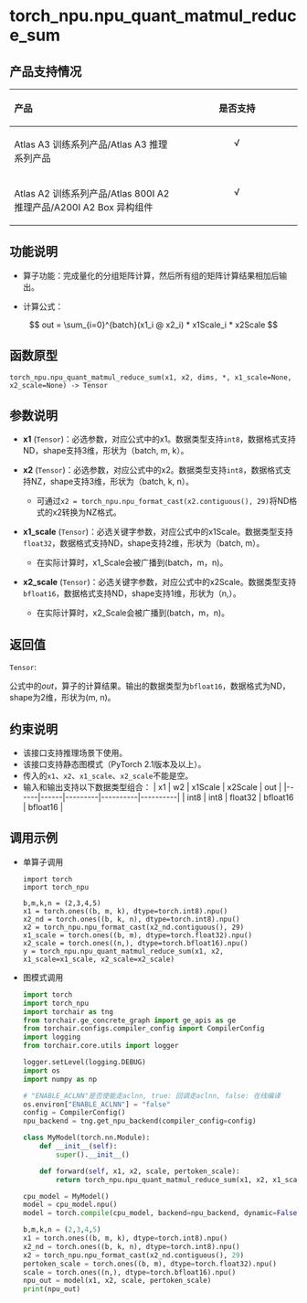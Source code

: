 # torch_npu.npu_quant_matmul_reduce_sum

## 产品支持情况

<a name="zh-cn_topic_0000002191987496_table38301303189"></a>
<table><thead align="left"><tr id="zh-cn_topic_0000002191987496_row20831180131817"><th class="cellrowborder" valign="top" width="57.99999999999999%" id="mcps1.1.3.1.1"><p id="zh-cn_topic_0000002191987496_p1883113061818"><a name="zh-cn_topic_0000002191987496_p1883113061818"></a><a name="zh-cn_topic_0000002191987496_p1883113061818"></a><span id="zh-cn_topic_0000002191987496_ph24751558184613"><a name="zh-cn_topic_0000002191987496_ph24751558184613"></a><a name="zh-cn_topic_0000002191987496_ph24751558184613"></a>产品</span></p>
</th>
<th class="cellrowborder" align="center" valign="top" width="42%" id="mcps1.1.3.1.2"><p id="zh-cn_topic_0000002191987496_p783113012187"><a name="zh-cn_topic_0000002191987496_p783113012187"></a><a name="zh-cn_topic_0000002191987496_p783113012187"></a>是否支持</p>
</th>
</tr>
</thead>
<tbody><tr id="zh-cn_topic_0000002191987496_row220181016240"><td class="cellrowborder" valign="top" width="57.99999999999999%" headers="mcps1.1.3.1.1 "><p id="zh-cn_topic_0000002191987496_p2098311377352"><a name="zh-cn_topic_0000002191987496_p2098311377352"></a><a name="zh-cn_topic_0000002191987496_p2098311377352"></a><span id="zh-cn_topic_0000002191987496_ph6756134210183"><a name="zh-cn_topic_0000002191987496_ph6756134210183"></a><a name="zh-cn_topic_0000002191987496_ph6756134210183"></a><term id="zh-cn_topic_0000002191987496_zh-cn_topic_0000001312391781_term11962195213215"><a name="zh-cn_topic_0000002191987496_zh-cn_topic_0000001312391781_term11962195213215"></a><a name="zh-cn_topic_0000002191987496_zh-cn_topic_0000001312391781_term11962195213215"></a>Atlas A3 训练系列产品/Atlas A3 推理系列产品</term></span></p>
</td>
<td class="cellrowborder" align="center" valign="top" width="42%" headers="mcps1.1.3.1.2 "><p id="zh-cn_topic_0000002191987496_p7948163910184"><a name="zh-cn_topic_0000002191987496_p7948163910184"></a><a name="zh-cn_topic_0000002191987496_p7948163910184"></a>√</p>
</td>
</tr>
<tr id="zh-cn_topic_0000002191987496_row294304412306"><td class="cellrowborder" valign="top" width="57.99999999999999%" headers="mcps1.1.3.1.1 "><p id="zh-cn_topic_0000002191987496_p49437440302"><a name="zh-cn_topic_0000002191987496_p49437440302"></a><a name="zh-cn_topic_0000002191987496_p49437440302"></a><span id="zh-cn_topic_0000002191987496_ph19280164145411"><a name="zh-cn_topic_0000002191987496_ph19280164145411"></a><a name="zh-cn_topic_0000002191987496_ph19280164145411"></a><term id="zh-cn_topic_0000002191987496_zh-cn_topic_0000001312391781_term1253731311225"><a name="zh-cn_topic_0000002191987496_zh-cn_topic_0000001312391781_term1253731311225"></a><a name="zh-cn_topic_0000002191987496_zh-cn_topic_0000001312391781_term1253731311225"></a>Atlas A2 训练系列产品/Atlas 800I A2 推理产品/A200I A2 Box 异构组件</term></span></p>
</td>
<td class="cellrowborder" align="center" valign="top" width="42%" headers="mcps1.1.3.1.2 "><p id="zh-cn_topic_0000002191987496_p8877121915317"><a name="zh-cn_topic_0000002191987496_p8877121915317"></a><a name="zh-cn_topic_0000002191987496_p8877121915317"></a>√</p>
</td>
</tr>
</tbody>
</table>

## 功能说明

- 算子功能：完成量化的分组矩阵计算，然后所有组的矩阵计算结果相加后输出。

- 计算公式：

$$
out = \sum_{i=0}^{batch}(x1_i @ x2_i) * x1Scale_i * x2Scale
$$

## 函数原型

```
torch_npu.npu_quant_matmul_reduce_sum(x1, x2, dims, *, x1_scale=None, x2_scale=None) -> Tensor
```


## 参数说明

- **x1** (`Tensor`)：必选参数，对应公式中的x1。数据类型支持`int8`，数据格式支持ND，shape支持3维，形状为（batch, m, k）。

- **x2** (`Tensor`)：必选参数，对应公式中的x2。数据类型支持`int8`，数据格式支持NZ，shape支持3维，形状为（batch, k, n）。
  - 可通过`x2 = torch_npu.npu_format_cast(x2.contiguous(), 29)`将ND格式的x2转换为NZ格式。

- **x1_scale** (`Tensor`)：必选关键字参数，对应公式中的x1Scale。数据类型支持`float32`，数据格式支持ND，shape支持2维，形状为（batch, m）。
  - 在实际计算时，x1_Scale会被广播到(batch，m，n)。

- **x2_scale** (`Tensor`)：必选关键字参数，对应公式中的x2Scale。数据类型支持`bfloat16`，数据格式支持ND，shape支持1维，形状为（n,）。
  - 在实际计算时，x2_Scale会被广播到(batch，m，n)。


## 返回值

`Tensor`:

公式中的$out$，算子的计算结果。输出的数据类型为`bfloat16`，数据格式为ND，shape为2维，形状为(m, n)。

## 约束说明

- 该接口支持推理场景下使用。
- 该接口支持静态图模式（PyTorch 2.1版本及以上）。
- 传入的`x1`、`x2`、`x1_scale`、`x2_scale`不能是空。
- 输入和输出支持以下数据类型组合：
  | x1   | w2   | x1Scale | x2Scale  | out      |
  |------|------|---------|----------|----------|
  | int8 | int8 | float32 | bfloat16 | bfloat16 |


## 调用示例

- 单算子调用
    ```
    import torch
    import torch_npu

    b,m,k,n = (2,3,4,5)
    x1 = torch.ones((b, m, k), dtype=torch.int8).npu()
    x2_nd = torch.ones((b, k, n), dtype=torch.int8).npu()
    x2 = torch_npu.npu_format_cast(x2_nd.contiguous(), 29)
    x1_scale = torch.ones((b, m), dtype=torch.float32).npu()
    x2_scale = torch.ones((n,), dtype=torch.bfloat16).npu()
    y = torch_npu.npu_quant_matmul_reduce_sum(x1, x2, x1_scale=x1_scale, x2_scale=x2_scale)
    ```

- 图模式调用
    ```python
    import torch
    import torch_npu
    import torchair as tng
    from torchair.ge_concrete_graph import ge_apis as ge
    from torchair.configs.compiler_config import CompilerConfig
    import logging
    from torchair.core.utils import logger

    logger.setLevel(logging.DEBUG)
    import os
    import numpy as np

    # "ENABLE_ACLNN"是否使能走aclnn, true: 回调走aclnn, false: 在线编译
    os.environ["ENABLE_ACLNN"] = "false"
    config = CompilerConfig()
    npu_backend = tng.get_npu_backend(compiler_config=config)

    class MyModel(torch.nn.Module):
        def __init__(self):
            super().__init__()
 
        def forward(self, x1, x2, scale, pertoken_scale):
            return torch_npu.npu_quant_matmul_reduce_sum(x1, x2, x1_scale=pertoken_scale, x2_scale=scale)

    cpu_model = MyModel()
    model = cpu_model.npu()
    model = torch.compile(cpu_model, backend=npu_backend, dynamic=False)

    b,m,k,n = (2,3,4,5)
    x1 = torch.ones((b, m, k), dtype=torch.int8).npu()
    x2_nd = torch.ones((b, k, n), dtype=torch.int8).npu()
    x2 = torch_npu.npu_format_cast(x2_nd.contiguous(), 29)
    pertoken_scale = torch.ones((b, m), dtype=torch.float32).npu()
    scale = torch.ones((n,), dtype=torch.bfloat16).npu()
    npu_out = model(x1, x2, scale, pertoken_scale)
    print(npu_out)
    ```
